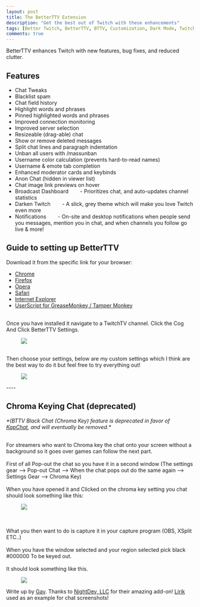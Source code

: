 ```yaml
---
layout: post
title: The BetterTTV Extension
description: "Get the best out of Twitch with these enhancements"
tags: [Better Twitch, BetterTTV, BTTV, Customization, Dark Mode, Twitch enhancements]
comments: true
---
```


BetterTTV enhances Twitch with new features, bug fixes, and reduced clutter.
 
## Features

* Chat Tweaks
* Blacklist spam
* Chat field history
* Highlight words and phrases
* Pinned highlighted words and phrases
* Improved connection monitoring
* Improved server selection
* Resizeable (drag-able) chat
* Show or remove deleted messages
* Split chat lines and paragraph indentation
* Unban all users with /massunban
* Username color calculation (prevents hard-to-read names)
* Username & emote tab completion
* Enhanced moderator cards and keybinds
* Anon Chat (hidden in viewer list)
* Chat image link previews on hover
* Broadcast Dashboard
&nbsp;&nbsp;&nbsp;&nbsp;&nbsp;&nbsp; - Prioritizes chat, and auto-updates channel statistics
* Darken Twitch
&nbsp;&nbsp;&nbsp;&nbsp;&nbsp;&nbsp; - A slick, grey theme which will make you love Twitch even more
* Notifications
&nbsp;&nbsp;&nbsp;&nbsp;&nbsp;&nbsp; - On-site and desktop notifications when people send you messages, mention you in chat, and when channels you follow go live & more!

## Guide to setting up BetterTTV

Download it from the specific link for your browser:  

 - [Chrome](https://chrome.google.com/webstore/detail/betterttv/ajopnjidmegmdimjlfnijceegpefgped?hl=en)  
 - [Firefox](http://www.nightdev.com/betterttv/betterttvfirefox.xpi)  
 - [Opera](http://www.nightdev.com/betterttv/betterttvopera.nex)  
 - [Safari](http://www.nightdev.com/betterttv/betterttvsafari.safariextz)  
 - [Internet Explorer](http://www.nightdev.com/betterttv/betterttvie.exe)  
 - [UserScript for GreaseMonkey / Tamper Monkey](http://www.nightdev.com/betterttv/betterttv.user.js)  

<br>Once you have installed it navigate to a TwitchTV channel. Click the Cog And Click BetterTTV Settings.

<figure>
 <a href="/images/customization_guide/bttv_howto_settings.png"><img src="/images/customization_guide/bttv_howto_settings.png"></a>
</figure>

<br>Then choose your settings, below are my custom settings which I think are the best way to do it but feel free to try everything out!

<figure>
 <a href="/images/customization_guide/bttv_custom_settings.png"><img src="/images/customization_guide/bttv_custom_settings.png"></a>
</figure>
 ----

## Chroma Keying Chat (deprecated)

*\*(BTTV Black Chat (Chroma Key) feature is deprecated in favor of [KapChat](https://nightdev.com/kapchat/), and will eventually be removed.\**
 
<br>For streamers who want to Chroma key the chat onto your screen without a background so it goes over games can follow the next part.
<br>
<br>First of all Pop-out the chat so you have it in a second window (The settings gear --> Pop-out Chat --> When the chat pops out do the same again --> Settings Gear --> Chroma Key)
<br>
<br>When you have opened it and Clicked on the chroma key setting you chat should look something like this:
<br>
<figure>
<a href="/images/customization_guide/bttv_custom_chromakey.jpg"><img src="/images/customization_guide/bttv_custom_chromakey.jpg"></a>
</figure>
<br>
<br>What you then want to do is capture it in your capture program (OBS, XSplit ETC..)
<br>
<br>When you have the window selected and your region selected pick black #000000 To be keyed out.
<br>
<br>It should look something like this.
<br>
<figure>
<a href="/images/customization_guide/bttv_custom_ingame.jpg"><img src="/images/customization_guide/bttv_custom_ingame.jpg"></a>
</figure>

Write up by [Gav](http://twitter.com/GavXD). Thanks to [NightDev, LLC](https://nightdev.com) for their amazing add-on!
[Lirik](http://twitch.tv/lirik) used as an example for chat screenshots!
